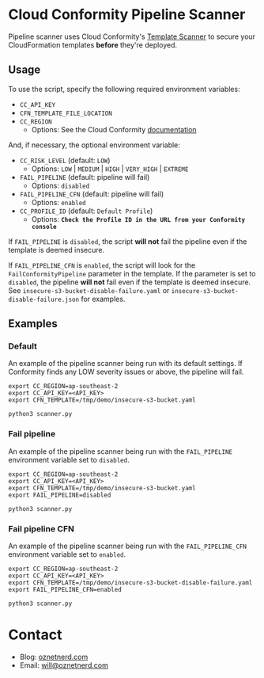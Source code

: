 # Cloud Conformity Pipeline Scanner

Pipeline scanner uses Cloud Conformity's [Template Scanner](https://www.cloudconformity.com/solutions/aws/cloudformation-template-scanner.html) to secure your CloudFormation templates **before** they're deployed.

## Usage

To use the script, specify the following required environment variables:
  * `CC_API_KEY`
  * `CFN_TEMPLATE_FILE_LOCATION`
  * `CC_REGION`
    * Options: See the Cloud Conformity [documentation](https://github.com/cloudconformity/documentation-api#endpoints)

And, if necessary, the optional environment variable:
  * `CC_RISK_LEVEL` (default: `LOW`)
    * Options: `LOW` | `MEDIUM` | `HIGH` | `VERY_HIGH` | `EXTREME`
  * `FAIL_PIPELINE` (default: pipeline will fail)
    * Options: `disabled`
  * `FAIL_PIPELINE_CFN` (default: pipeline will fail)
    * Options: `enabled`
  * `CC_PROFILE_ID` (default: `Default Profile`)
    * Options: **`Check the Profile ID in the URL from your Conformity console`**

If `FAIL_PIPELINE` is `disabled`, the script **will not** fail the pipeline even if the template is deemed insecure. 

If `FAIL_PIPELINE_CFN` is `enabled`, the script will look for the `FailConformityPipeline` parameter in the template. If the parameter is set to `disabled`, the pipeline **will not** fail even if the template is deemed insecure. See `insecure-s3-bucket-disable-failure.yaml` or `insecure-s3-bucket-disable-failure.json` for examples.

## Examples
### Default

An example of the pipeline scanner being run with its default settings. If Conformity finds any LOW severity issues or above, the pipeline will fail. 

```
export CC_REGION=ap-southeast-2
export CC_API_KEY=<API_KEY>
export CFN_TEMPLATE=/tmp/demo/insecure-s3-bucket.yaml

python3 scanner.py
```

### Fail pipeline

An example of the pipeline scanner being run with the `FAIL_PIPELINE` environment variable set to `disabled`.

```
export CC_REGION=ap-southeast-2
export CC_API_KEY=<API_KEY>
export CFN_TEMPLATE=/tmp/demo/insecure-s3-bucket.yaml
export FAIL_PIPELINE=disabled

python3 scanner.py
```

### Fail pipeline CFN

An example of the pipeline scanner being run with the `FAIL_PIPELINE_CFN` environment variable set to `enabled`. 

```
export CC_REGION=ap-southeast-2
export CC_API_KEY=<API_KEY>
export CFN_TEMPLATE=/tmp/demo/insecure-s3-bucket-disable-failure.yaml
export FAIL_PIPELINE_CFN=enabled

python3 scanner.py
```

# Contact

* Blog: [oznetnerd.com](https://oznetnerd.com)
* Email: will@oznetnerd.com
